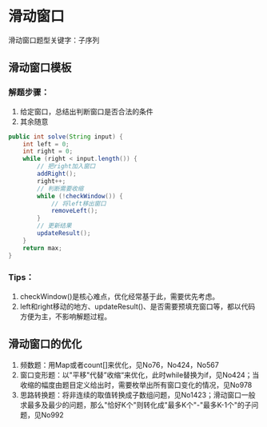 

# 滑动窗口

滑动窗口题型关键字：子序列

## 滑动窗口模板

### 解题步骤：

1. 给定窗口，总结出判断窗口是否合法的条件
2. 其余随意

```java
public int solve(String input) {
    int left = 0;
    int right = 0;
    while (right < input.length()) {
        // 把right加入窗口
        addRight();
        right++;
        // 判断需要收缩
        while (!checkWindow()) {
            // 将left移出窗口
            removeLeft();
        }
        // 更新结果
        updateResult();
    }
    return max;
}
```
### Tips：

1. checkWindow()是核心难点，优化经常基于此，需要优先考虑。
2. left和right移动的地方、updateResult()、是否需要预填充窗口等，都以代码方便为主，不影响解题过程。

## 滑动窗口的优化

1. 频数题：用Map或者count[]来优化，见No76，No424，No567
2. 窗口变形题：以"平移"代替”收缩“来优化，此时while替换为if，见No424；当收缩的幅度由题目定义给出时，需要枚举出所有窗口变化的情况，见No978
3. 思路转换题：将非连续的取值转换成子数组问题，见No1423；滑动窗口一般求最多及最少的问题，那么"恰好K个"则转化成"最多K个"-"最多K-1个"的子问题，见No992

